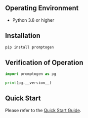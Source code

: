 ## Operating Environment

- Python 3.8 or higher

## Installation

```sh
pip install promptogen
```

## Verification of Operation

```python
import promptogen as pg

print(pg.__version__)
```

## Quick Start

Please refer to the [Quick Start Guide](quickstart.md).
